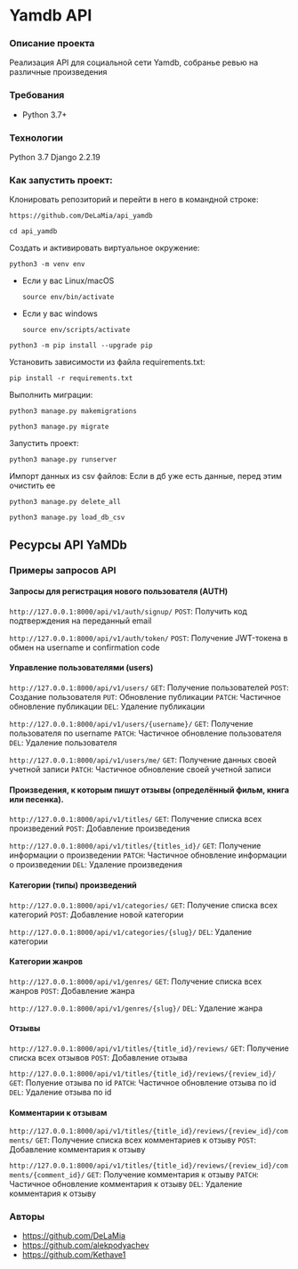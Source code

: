 # Yamdb API 

### Описание проекта
Реализация API для социальной сети Yamdb, собранье ревью на различные произведения

### Требования
* Python 3.7+

### Технологии
Python 3.7
Django 2.2.19

### Как запустить проект:

Клонировать репозиторий и перейти в него в командной строке:

```
https://github.com/DeLaMia/api_yamdb
```

```
cd api_yamdb
```

Cоздать и активировать виртуальное окружение:

```
python3 -m venv env
```

* Если у вас Linux/macOS

    ```
    source env/bin/activate
    ```

* Если у вас windows

    ```
    source env/scripts/activate
    ```

```
python3 -m pip install --upgrade pip
```

Установить зависимости из файла requirements.txt:

```
pip install -r requirements.txt
```

Выполнить миграции:
```
python3 manage.py makemigrations
```

```
python3 manage.py migrate
```

Запустить проект:

```
python3 manage.py runserver
```
Импорт данных из csv файлов:
Если в дб уже есть данные, перед этим очистить ее
```
python3 manage.py delete_all
```

```
python3 manage.py load_db_csv
```

## Ресурсы API YaMDb
### Примеры запросов API
#### Запросы для регистрация нового пользователя (AUTH)
`http://127.0.0.1:8000/api/v1/auth/signup/`
`POST`: Получить код подтверждения на переданный email

`http://127.0.0.1:8000/api/v1/auth/token/`
`POST`: Получение JWT-токена в обмен на username и confirmation code



#### Управление пользователями (users)
`http://127.0.0.1:8000/api/v1/users/`
`GET`: Получение пользователей
`POST`: Создание пользователя
`PUT`: Обновление публикации
`PATCH`: Частичное обновление публикации
`DEL`: Удаление публикации

`http://127.0.0.1:8000/api/v1/users/{username}/`
`GET`: Получение пользователя по username
`PATCH`: Частичное обновление пользователя
`DEL`: Удаление пользователя

`http://127.0.0.1:8000/api/v1/users/me/`
`GET`: Получение данных своей учетной записи
`PATCH`: Частичное обновление своей учетной записи

#### Произведения, к которым пишут отзывы (определённый фильм, книга или песенка).
`http://127.0.0.1:8000/api/v1/titles/`
`GET`: Получение списка всех произведений
`POST`: Добавление произведения

`http://127.0.0.1:8000/api/v1/titles/{titles_id}/`
`GET`: Получение информации о произведении
`PATCH`: Частичное обновление информации о произведении
`DEL`: Удаление произведения

#### Категории (типы) произведений
`http://127.0.0.1:8000/api/v1/categories/`
`GET`: Получение списка всех категорий
`POST`: Добавление новой категории

`http://127.0.0.1:8000/api/v1/categories/{slug}/`
`DEL`: Удаление категории


#### Категории жанров
`http://127.0.0.1:8000/api/v1/genres/`
`GET`: Получение списка всех жанров
`POST`: Добавление жанра

`http://127.0.0.1:8000/api/v1/genres/{slug}/`
`DEL`: Удаление жанра

#### Отзывы
`http://127.0.0.1:8000/api/v1/titles/{title_id}/reviews/`
`GET`: Получение списка всех отзывов
`POST`: Добавление отзыва

`http://127.0.0.1:8000/api/v1/titles/{title_id}/reviews/{review_id}/`
`GET`: Полуение отзыва по id
`PATCH`: Частичное обновление отзыва по id
`DEL`: Удаление отзыва по id

#### Комментарии к отзывам
`http://127.0.0.1:8000/api/v1/titles/{title_id}/reviews/{review_id}/comments/`
`GET`: Получение списка всех комментариев к отзыву
`POST`: Добавление комментария к отзыву

`http://127.0.0.1:8000/api/v1/titles/{title_id}/reviews/{review_id}/comments/{comment_id}/`
`GET`: Получение комментария к отзыву
`PATCH`: Частичное обновление комментария к отзыву
`DEL`: Удаление комментария к отзыву

### Авторы
* https://github.com/DeLaMia
* https://github.com/alekpodyachev
* https://github.com/Kethave1

